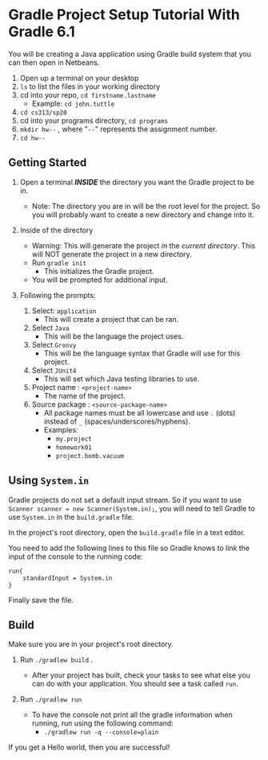 # Gradle Project Setup Tutorial With Gradle 6.1

You will be creating a Java application using Gradle build system that you can then open in Netbeans.

1. Open up a terminal on your desktop
1. `ls` to list the files in your working directory
1. cd into your repo, `cd firstname.lastname`
   - Example: `cd john.tuttle`
1. `cd cs313/sp20` 
1. cd into your programs directory, `cd programs`
1. `mkdir hw--` , where "`--`" represents the assignment number.
1. `cd hw--`

## Getting Started

1. Open a terminal ***INSIDE*** the directory you want the Gradle project to be in.
   - Note: The directory you are in will be the root level for the project. So you will probably want to create a new directory and change into it.

1. Inside of the directory
   - Warning: This will generate the project *in* the *current directory*. This will NOT generate the project in a new directory.
   - Run `gradle init`
     - This initializes the Gradle project.
   - You will be prompted for additional input. 

1. Following the prompts:
   1. Select: `application`
      - This will create a project that can be ran.
   1. Select `Java`
      - This will be the language the project uses.
   1. Select `Groovy`
      - This will be the language syntax that Gradle will use for this project.
   1. Select `JUnit4`
      - This will set which Java testing libraries to use.
   1. Project name : `<project-name>`
      - The name of the project.
   1. Source package : `<source-package-name>`
      - All package names must be all lowercase and use `.` (dots) instead of `_` (spaces/underscores/hyphens).
      - Examples:
        - `my.project`
        - `homework01`
        - `project.bomb.vacuum`


## Using `System.in`
Gradle projects do not set a default input stream. So if you want to use `Scanner scanner = new Scanner(System.in);`, you will need to tell Gradle to use `System.in` in the `build.gradle` file.

In the project's root directory, open the `build.gradle` file in a text editor.

You need to add the following lines to this file so Gradle knows to link the input of the console to the running code:
```
run{
    standardInput = System.in
}
```

Finally save the file.

## Build
Make sure you are in your project's root directory. 

1. Run `./gradlew build` .
   - After your project has built, check your tasks to see what else you can do with your application.
You should see a task called `run`.

1. Run `./gradlew run`
   - To have the console not print all the gradle information when running, run using the following command:
     - `./gradlew run -q --console=plain`

If you get a Hello world, then you are successful!